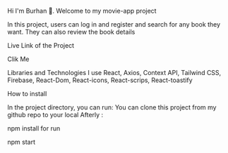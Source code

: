 Hi I'm Burhan 👋. Welcome to my movie-app project

In this project, users can log in and register and search for any book they want. They can also review the book details


Live Link of the Project

Clik Me

Libraries and Technologies I use
React,
Axios,
Context API,
Tailwind CSS,
Firebase,
React-Dom,
React-icons,
React-scrips,
React-toastify

How to install

In the project directory, you can run:
You can clone this project from my github repo to your local Afterly :

npm install
for run

npm start
